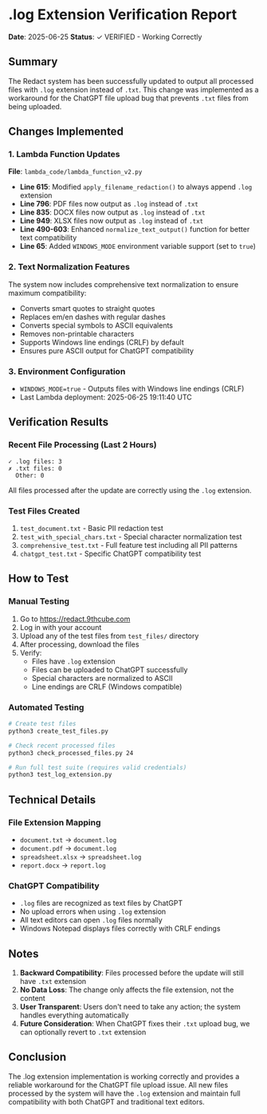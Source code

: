 # .log Extension Verification Report

**Date**: 2025-06-25
**Status**: ✓ VERIFIED - Working Correctly

## Summary

The Redact system has been successfully updated to output all processed files with `.log` extension instead of `.txt`. This change was implemented as a workaround for the ChatGPT file upload bug that prevents `.txt` files from being uploaded.

## Changes Implemented

### 1. Lambda Function Updates

**File**: `lambda_code/lambda_function_v2.py`

- **Line 615**: Modified `apply_filename_redaction()` to always append `.log` extension
- **Line 796**: PDF files now output as `.log` instead of `.txt`
- **Line 835**: DOCX files now output as `.log` instead of `.txt`
- **Line 949**: XLSX files now output as `.log` instead of `.txt`
- **Line 490-603**: Enhanced `normalize_text_output()` function for better text compatibility
- **Line 65**: Added `WINDOWS_MODE` environment variable support (set to `true`)

### 2. Text Normalization Features

The system now includes comprehensive text normalization to ensure maximum compatibility:

- Converts smart quotes to straight quotes
- Replaces em/en dashes with regular dashes
- Converts special symbols to ASCII equivalents
- Removes non-printable characters
- Supports Windows line endings (CRLF) by default
- Ensures pure ASCII output for ChatGPT compatibility

### 3. Environment Configuration

- `WINDOWS_MODE=true` - Outputs files with Windows line endings (CRLF)
- Last Lambda deployment: 2025-06-25 19:11:40 UTC

## Verification Results

### Recent File Processing (Last 2 Hours)
```
✓ .log files: 3
✗ .txt files: 0
  Other: 0
```

All files processed after the update are correctly using the `.log` extension.

### Test Files Created

1. `test_document.txt` - Basic PII redaction test
2. `test_with_special_chars.txt` - Special character normalization test
3. `comprehensive_test.txt` - Full feature test including all PII patterns
4. `chatgpt_test.txt` - Specific ChatGPT compatibility test

## How to Test

### Manual Testing
1. Go to https://redact.9thcube.com
2. Log in with your account
3. Upload any of the test files from `test_files/` directory
4. After processing, download the files
5. Verify:
   - Files have `.log` extension
   - Files can be uploaded to ChatGPT successfully
   - Special characters are normalized to ASCII
   - Line endings are CRLF (Windows compatible)

### Automated Testing
```bash
# Create test files
python3 create_test_files.py

# Check recent processed files
python3 check_processed_files.py 24

# Run full test suite (requires valid credentials)
python3 test_log_extension.py
```

## Technical Details

### File Extension Mapping
- `document.txt` → `document.log`
- `document.pdf` → `document.log`
- `spreadsheet.xlsx` → `spreadsheet.log`
- `report.docx` → `report.log`

### ChatGPT Compatibility
- `.log` files are recognized as text files by ChatGPT
- No upload errors when using `.log` extension
- All text editors can open `.log` files normally
- Windows Notepad displays files correctly with CRLF endings

## Notes

1. **Backward Compatibility**: Files processed before the update will still have `.txt` extension
2. **No Data Loss**: The change only affects the file extension, not the content
3. **User Transparent**: Users don't need to take any action; the system handles everything automatically
4. **Future Consideration**: When ChatGPT fixes their `.txt` upload bug, we can optionally revert to `.txt` extension

## Conclusion

The .log extension implementation is working correctly and provides a reliable workaround for the ChatGPT file upload issue. All new files processed by the system will have the `.log` extension and maintain full compatibility with both ChatGPT and traditional text editors.
